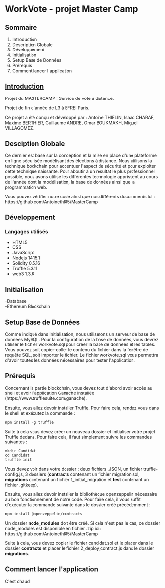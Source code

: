 <h1>WorkVote - projet Master Camp</h1>



<h2>Sommaire</h2>
<ol>
  <li>Introduction</li>
  <li>Description Globale</li>
  <li>Développement</li>
  <li>Initialisation</li>
  <li>Setup Base de Données</li>
  <li>Prérequis</li>
  <li>Comment lancer l'application</li>
</ol>


<h2><U>Introduction</U></h2>

<p>Projet du MASTERCAMP : Service de vote à distance. </p>
<p>Projet de fin d'année de L3 à EFREI Paris.</p>
<p> Ce projet a été conçu et développé par : Antoine THIELIN, Isaac CHARAF, Maxime BERTHIER, Guillaume ANDRE, Omar BOUKMAKH, Miguel VILLAGOMEZ.</p>


<h2>Desciption Globale</h2>
<p>Ce dernier est basé sur la conception et la mise en place d'une plateforme en ligne sécurisée modélisant des élections à distance. Nous utilisons la technique bockchain pour accentuer l'aspect de sécurité et pour exploiter cette technique naissante. Pour aboutir à un résultat le plus professionnel possible, nous avons utilisé les différentes technologie apprissent au cours de l'année dont la modélisation, la base de données ainsi que la programmation web. </p>
<p>Vous pouvez vérifier notre code ainsi que nos différents documments ici : https://github.com/Antoinethl85/MasterCamp</p>

<h2>Développement </h2>

<h3>Langages utilisés</h3>

<ul>
  <li>HTML5</li>
  <li>CSS</li>
  <li>JavaScript</li>
  <li>Nodejs 14.15.1</li>
  <li>Solidity 0.5.16</li>
  <li>Truffle 5.3.11</li>
  <li>web3 1.3.6</li>
</ul>

<h2>Initialisation </h2>

<p>-Database
  <br> 
  -Ethereum Blockchain</p>
  
<h2>Setup Base de Données </h2>
<p>Comme indiqué dans Initialisation, nous utiliserons un serveur de base de données MySQL. Pour la configuration de la base de données, vous devrez utiliser le fichier workvote.sql pour créer la base de données et les tables. Vous pouvez soit copier-coller le contenu du fichier dans la fenêtre de requête SQL, soit importer le fichier. Le fichier workvote.sql vous permettra d'avoir toutes les données nécessaires pour tester l'application.</p>


<h2>Prérequis</h2>

<p>Concernant la partie blockchain, vous devez tout d'abord avoir accès au shell et avoir l'application Ganache installée (https://www.trufflesuite.com/ganache).</p>
<p>Ensuite, vous allez devoir installer Truffle. Pour faire cela, rendez vous dans le shell et exécutez la commande :
<pre><code>npm install -g truffle </code></pre>
</p>

<p>Suite à cela vous devez créer un nouveau dossier et initialiser votre projet Truffle dedans. Pour faire cela, il faut simplement suivre les commandes suivantes :
<pre><code>mkdir Candidat
cd Candidat
truffle init
</code></pre>
</p>

<p>Vous devez voir dans votre dossier : deux fichiers .JSON, un fichier truffle-config.js, 3 dossiers (<strong>contracts</strong> contenant un fichier migration.sol, <strong>migrations</strong> contenant un fichier 1_initial_migration et <strong>test</strong> contenant un fichier .gitkeep).</p>
<p>Ensuite, vous allez devoir installer la bibliothèque openzeppelin nécessaire au bon fonctionnement de notre code. Pour faire cela, il vous suffit d'exécuter la commande suivante dans le dossier créé précédemment :
<pre><code>npm install @openzeppelin/contracts</code></pre>
Un dossier <strong>node_modules</strong> doit être créé. Si cela n'est pas le cas, ce dossier node_modules est disponible en fichier .zip ici : https://github.com/Antoinethl85/MasterCamp</p>

<p>Suite à cela, vous devez copier le fichier candidat.sol et le placer dans le dossier <strong>contracts</strong> et placer le fichier 2_deploy_contract.js dans le dossier <strong>migrations</strong>.</p>


<h2>Comment lancer l'application</h2>

<p>C'est chaud</p>
